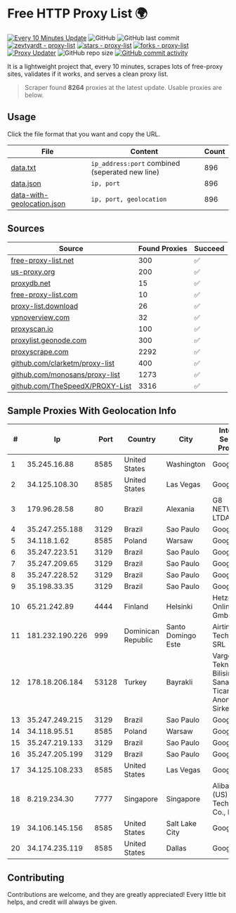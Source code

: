 
# Free HTTP Proxy List 🌍

[![Every 10 Minutes Update](https://github.com/mertguvencli/http-proxy-list/actions/workflows/main.yml/badge.svg?branch=main)](https://github.com/mertguvencli/http-proxy-list/actions/workflows/main.yml)
![GitHub](https://img.shields.io/github/license/mertguvencli/http-proxy-list)
![GitHub last commit](https://img.shields.io/github/last-commit/mertguvencli/http-proxy-list)
[![zevtyardt - proxy-list](https://img.shields.io/static/v1?label=zevtyardt&message=proxy-list&color=blue&logo=github)](https://github.com/zevtyardt/proxy-list "Go to GitHub repo")
[![stars - proxy-list](https://img.shields.io/github/stars/zevtyardt/proxy-list?style=social)](https://github.com/zevtyardt/proxy-list)
[![forks - proxy-list](https://img.shields.io/github/forks/zevtyardt/proxy-list?style=social)](https://github.com/zevtyardt/proxy-list)
[![Proxy Updater](https://github.com/zevtyardt/proxy-list/workflows/Proxy%20Updater/badge.svg)](https://github.com/zevtyardt/proxy-list/actions?query=workflow:"Proxy+Updater")
![GitHub repo size](https://img.shields.io/github/repo-size/zevtyardt/proxy-list)
[![GitHub commit activity](https://img.shields.io/github/commit-activity/m/zevtyardt/proxy-list?logo=commits)](https://github.com/zevtyardt/proxy-list/commits/main)

It is a lightweight project that, every 10 minutes, scrapes lots of free-proxy sites, validates if it works, and serves a clean proxy list.

> Scraper found **8264** proxies at the latest update. Usable proxies are below.

## Usage

Click the file format that you want and copy the URL.

|File|Content|Count|
|----|-------|-----|
|[data.txt](https://raw.githubusercontent.com/mertguvencli/http-proxy-list/main/proxy-list/data.txt)|`ip_address:port` combined (seperated new line)|896|
|[data.json](https://raw.githubusercontent.com/mertguvencli/http-proxy-list/main/proxy-list/data.json)|`ip, port`|896|
|[data-with-geolocation.json](https://raw.githubusercontent.com/mertguvencli/http-proxy-list/main/proxy-list/data-with-geolocation.json)|`ip, port, geolocation`|896|

## Sources

|Source|Found Proxies|Succeed|
|------|-------------|-------|
|[free-proxy-list.net](https://free-proxy-list.net)|300|✅|
|[us-proxy.org](https://www.us-proxy.org)|200|✅|
|[proxydb.net](http://proxydb.net)|15|✅|
|[free-proxy-list.com](https://free-proxy-list.com/?page=&port=&type%5B%5D=http&type%5B%5D=https&up_time=0&search=Search)|10|✅|
|[proxy-list.download](https://www.proxy-list.download/HTTP)|26|✅|
|[vpnoverview.com](https://vpnoverview.com/privacy/anonymous-browsing/free-proxy-servers)|32|✅|
|[proxyscan.io](https://www.proxyscan.io)|100|✅|
|[proxylist.geonode.com](https://proxylist.geonode.com/api/proxy-list?limit=300&page=1&sort_by=lastChecked&sort_type=desc&protocols=http,https)|300|✅|
|[proxyscrape.com](https://api.proxyscrape.com/v2/?request=displayproxies&protocol=http&timeout=10000&country=all&ssl=all&anonymity=all)|2292|✅|
|[github.com/clarketm/proxy-list](https://raw.githubusercontent.com/clarketm/proxy-list/master/proxy-list-raw.txt)|400|✅|
|[github.com/monosans/proxy-list](https://raw.githubusercontent.com/monosans/proxy-list/main/proxies/http.txt)|1273|✅|
|[github.com/TheSpeedX/PROXY-List](https://raw.githubusercontent.com/TheSpeedX/PROXY-List/master/http.txt)|3316|✅|


## Sample Proxies With Geolocation Info

|#|Ip|Port|Country|City|Internet Service Provider|
|-|--|----|-------|----|-------------------------|
|1|35.245.16.88|8585|United States|Washington|Google LLC|
|2|34.125.108.30|8585|United States|Las Vegas|Google LLC|
|3|179.96.28.58|80|Brazil|Alexania|G8 NETWORKS LTDA|
|4|35.247.255.188|3129|Brazil|Sao Paulo|Google LLC|
|5|34.118.1.62|8585|Poland|Warsaw|Google LLC|
|6|35.247.223.51|3129|Brazil|Sao Paulo|Google LLC|
|7|35.247.209.65|3129|Brazil|Sao Paulo|Google LLC|
|8|35.247.228.52|3129|Brazil|Sao Paulo|Google LLC|
|9|35.198.33.35|3129|Brazil|Sao Paulo|Google LLC|
|10|65.21.242.89|4444|Finland|Helsinki|Hetzner Online GmbH|
|11|181.232.190.226|999|Dominican Republic|Santo Domingo Este|Airtime Technology SRL|
|12|178.18.206.184|53128|Turkey|Bayrakli|Vargonen Teknoloji ve Bilisim Sanayi Ticaret Anonim Sirketi|
|13|35.247.249.215|3129|Brazil|Sao Paulo|Google LLC|
|14|34.118.95.51|8585|Poland|Warsaw|Google LLC|
|15|35.247.219.133|3129|Brazil|Sao Paulo|Google LLC|
|16|35.247.205.199|3129|Brazil|Sao Paulo|Google LLC|
|17|34.125.108.233|8585|United States|Las Vegas|Google LLC|
|18|8.219.234.30|7777|Singapore|Singapore|Alibaba (US) Technology Co., Ltd.|
|19|34.106.145.156|8585|United States|Salt Lake City|Google LLC|
|20|34.174.235.119|8585|United States|Dallas|Google LLC|



## Contributing

Contributions are welcome, and they are greatly appreciated! Every
little bit helps, and credit will always be given.

